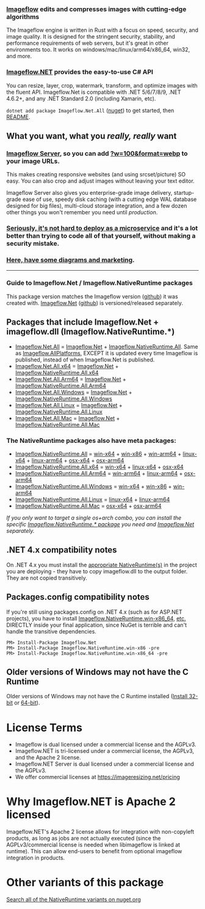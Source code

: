 ### [Imageflow](https://github.com/imazen/imageflow) edits and compresses images with cutting-edge algorithms

The Imageflow engine is written in Rust with a focus on speed, security, and image quality. It is designed for the stringent security, stability, and performance requirements of web servers, but it's great in other environments too. It works on windows/mac/linux/arm64/x86_64, win32, and more.

### [Imageflow.NET](https://github.com/imazen/imageflow-dotnet) provides the easy-to-use C# API

You can resize, layer, crop, watermark, transform, and optimize images with the fluent API. 
Imageflow.Net is compatible with .NET 5/6/7/8/9, .NET 4.6.2+, and any .NET Standard 2.0 (including Xamarin, etc). 

`dotnet add package Imageflow.Net.All` ([nuget](https://www.nuget.org/packages/Imageflow.Net.All/)) to get started, then [README](https://github.com/imazen/imageflow-dotnet).

## What you want, what you *really, really* want

### [Imageflow Server](https://github.com/imazen/imageflow-server), so you can add [?w=100&format=webp](https://imazen.io) to your image URLs.

This makes creating responsive websites (and using srcset/picture) SO easy. You can also crop and adjust images without leaving your text editor. 

Imageflow Server also gives you enterprise-grade image delivery, startup-grade ease of use, speedy disk caching (with a cutting edge WAL database designed for big files), multi-cloud storage integration, and a few dozen other things you won't remember you need until *production*.

### [Seriously, it's not hard to deploy as a microservice](https://github.com/imazen/imageflow-server) and it's a lot better than trying to code all of that yourself, without making a security mistake.

### [Here, have some diagrams and marketing](https://imazen.io).

---

### Guide to Imageflow.Net / Imageflow.NativeRuntime packages

This package version matches the Imageflow version ([github](https://github.com/imazen/imageflow)) it was created with. [Imageflow.Net](https://www.nuget.org/packages/Imageflow.Net/) ([github](https://github.com/imazen/imageflow-dotnet)) is versioned/released separately.


## Packages that include Imageflow.Net + imageflow.dll (Imageflow.NativeRuntime.*)

* [Imageflow.Net.All](https://www.nuget.org/packages/Imageflow.Net.All/) = [Imageflow.Net](https://www.nuget.org/packages/Imageflow.Net/) + [Imageflow.NativeRuntime.All](https://www.nuget.org/packages/Imageflow.NativeRuntime.All/). Same as [Imageflow.AllPlatforms](https://www.nuget.org/packages/Imageflow.AllPlatforms/), EXCEPT it is updated every time Imageflow is published, instead of when Imageflow.Net is published.
* [Imageflow.Net.All.x64](https://www.nuget.org/packages/Imageflow.Net.All.x64/) = [Imageflow.Net](https://www.nuget.org/packages/Imageflow.Net/) + [Imageflow.NativeRuntime.All.x64](https://www.nuget.org/packages/Imageflow.NativeRuntime.All.x64/)
* [Imageflow.Net.All.Arm64](https://www.nuget.org/packages/Imageflow.Net.All.Arm64/) = [Imageflow.Net](https://www.nuget.org/packages/Imageflow.Net/) + [Imageflow.NativeRuntime.All.Arm64](https://www.nuget.org/packages/Imageflow.NativeRuntime.All.Arm64/)
* [Imageflow.Net.All.Windows](https://www.nuget.org/packages/Imageflow.Net.All.Windows/) = [Imageflow.Net](https://www.nuget.org/packages/Imageflow.Net/) + [Imageflow.NativeRuntime.All.Windows](https://www.nuget.org/packages/Imageflow.NativeRuntime.All.Windows/)
* [Imageflow.Net.All.Linux](https://www.nuget.org/packages/Imageflow.Net.All.Linux/) = [Imageflow.Net](https://www.nuget.org/packages/Imageflow.Net/) + [Imageflow.NativeRuntime.All.Linux](https://www.nuget.org/packages/Imageflow.NativeRuntime.All.Linux/)
* [Imageflow.Net.All.Mac](https://www.nuget.org/packages/Imageflow.Net.All.Mac/) = [Imageflow.Net](https://www.nuget.org/packages/Imageflow.Net/) + [Imageflow.NativeRuntime.All.Mac](https://www.nuget.org/packages/Imageflow.NativeRuntime.All.Mac/)

### The NativeRuntime packages also have meta packages:

* [Imageflow.NativeRuntime.All](https://www.nuget.org/packages/Imageflow.NativeRuntime.All/) = [win-x64](https://www.nuget.org/packages/Imageflow.NativeRuntime.win-x64/) + [win-x86](https://www.nuget.org/packages/Imageflow.NativeRuntime.win-x86/) + [win-arm64](https://www.nuget.org/packages/Imageflow.NativeRuntime.win-arm64/) + [linux-x64](https://www.nuget.org/packages/Imageflow.NativeRuntime.linux-x64/) + [linux-arm64](https://www.nuget.org/packages/Imageflow.NativeRuntime.linux-arm64/) + [osx-x64](https://www.nuget.org/packages/Imageflow.NativeRuntime.osx-x64/) + [osx-arm64](https://www.nuget.org/packages/Imageflow.NativeRuntime.osx-arm64/)
* [Imageflow.NativeRuntime.All.x64](https://www.nuget.org/packages/Imageflow.NativeRuntime.All.x64/) = [win-x64](https://www.nuget.org/packages/Imageflow.NativeRuntime.win-x64/) + [linux-x64](https://www.nuget.org/packages/Imageflow.NativeRuntime.linux-x64/) + [osx-x64](https://www.nuget.org/packages/Imageflow.NativeRuntime.osx-x64/)
* [Imageflow.NativeRuntime.All.Arm64](https://www.nuget.org/packages/Imageflow.NativeRuntime.All.Arm64/) = [win-arm64](https://www.nuget.org/packages/Imageflow.NativeRuntime.win-arm64/) + [linux-arm64](https://www.nuget.org/packages/Imageflow.NativeRuntime.linux-arm64/) + [osx-arm64](https://www.nuget.org/packages/Imageflow.NativeRuntime.osx-arm64/)
* [Imageflow.NativeRuntime.All.Windows](https://www.nuget.org/packages/Imageflow.NativeRuntime.All.Windows/) = [win-x64](https://www.nuget.org/packages/Imageflow.NativeRuntime.win-x64/) + [win-x86](https://www.nuget.org/packages/Imageflow.NativeRuntime.win-x86/) + [win-arm64](https://www.nuget.org/packages/Imageflow.NativeRuntime.win-arm64/)
* [Imageflow.NativeRuntime.All.Linux](https://www.nuget.org/packages/Imageflow.NativeRuntime.All.Linux/) = [linux-x64](https://www.nuget.org/packages/Imageflow.NativeRuntime.linux-x64/) + [linux-arm64](https://www.nuget.org/packages/Imageflow.NativeRuntime.linux-arm64/)
* [Imageflow.NativeRuntime.All.Mac](https://www.nuget.org/packages/Imageflow.NativeRuntime.All.Mac/) = [osx-x64](https://www.nuget.org/packages/Imageflow.NativeRuntime.osx-x64/) + [osx-arm64](https://www.nuget.org/packages/Imageflow.NativeRuntime.osx-arm64/)

*If you only want to target a single os+arch combo, you can install the specific [Imageflow.NativeRuntime.* package](https://www.nuget.org/packages?q=Imageflow.NativeRuntime) you need and [Imageflow.Net](https://www.nuget.org/packages/Imageflow.Net/) separately.*

## .NET 4.x compatibility notes 

On .NET 4.x you must install the [appropriate NativeRuntime(s)](https://www.nuget.org/packages?q=Imageflow+AND+NativeRuntime) in the project you are deploying - they have to copy imageflow.dll to the output folder. They are not copied transitively. 

## Packages.config compatibility notes 

If you're still using packages.config on .NET 4.x (such as for ASP.NET projects), you have to install [Imageflow.NativeRuntime.win-x86_64](https://www.nuget.org/packages/Imageflow.NativeRuntime.win-x86_64/), [etc.](https://www.nuget.org/packages?q=Imageflow.NativeRuntime) DIRECTLY inside your final application, since NuGet is terrible and can't handle the transitive dependencies.

```
PM> Install-Package Imageflow.Net
PM> Install-Package Imageflow.NativeRuntime.win-x86 -pre
PM> Install-Package Imageflow.NativeRuntime.win-x86_64 -pre
```

## Older versions of Windows may not have the C Runtime 

Older versions of Windows may not have the C Runtime 
installed ([Install 32-bit](https://aka.ms/vs/16/release/vc_redist.x86.exe) or [64-bit](https://aka.ms/vs/16/release/vc_redist.x64.exe)). 

# License Terms

* Imageflow is dual licensed under a commercial license and the AGPLv3.
* Imageflow.NET is tri-licensed under a commercial license, the AGPLv3, and the Apache 2 license.
* Imageflow.NET Server is dual licensed under a commercial license and the AGPLv3.
* We offer commercial licenses at https://imageresizing.net/pricing


# Why Imageflow.NET is Apache 2 licensed

Imageflow.NET's Apache 2 license allows for integration with non-copyleft products, as long as jobs are not actually executed (since the AGPLv3/commercial license is needed when libimageflow is linked at runtime). This can allow end-users to benefit from optional imageflow integration in products. 

# Other variants of this package
[Search all of the NativeRuntime variants on nuget.org](https://www.nuget.org/packages?q=Imageflow.NativeRuntime)
